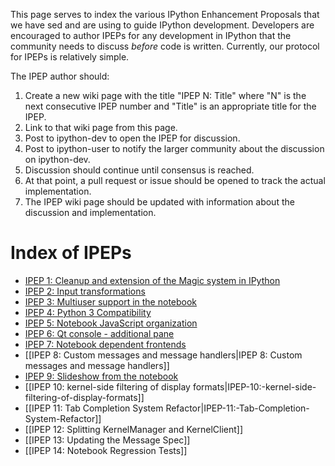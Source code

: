 This page serves to index the various IPython Enhancement Proposals that we have sed and are using to guide IPython development.  Developers are encouraged to author IPEPs for any development in IPython that the community needs to discuss *before* code is written.  Currently, our protocol for IPEPs is relatively simple.  

The IPEP author should:

1. Create a new wiki page with the title "IPEP N: Title" where "N" is the next consecutive IPEP number and "Title" is an appropriate title for the IPEP.
2. Link to that wiki page from this page.
3. Post to ipython-dev to open the IPEP for discussion.
4. Post to ipython-user to notify the larger community about the discussion on ipython-dev.
5. Discussion should continue until consensus is reached.
6. At that point, a pull request or issue should be opened to track the actual implementation.
7. The IPEP wiki page should be updated with information about the discussion and implementation.

# Index of IPEPs

* [IPEP 1: Cleanup and extension of the Magic system in IPython]( https://github.com/ipython/ipython/issues/1611)
* [IPEP 2: Input transformations](https://github.com/ipython/ipython/issues/2293)
* [IPEP 3: Multiuser support in the notebook](https://github.com/ipython/ipython/wiki/IPEP-3:-Multiuser-support-in-the-notebook)
* [IPEP 4: Python 3 Compatibility](https://github.com/ipython/ipython/wiki/IPEP-4:-Python-3-Compatibility)
* [IPEP 5: Notebook JavaScript organization](https://github.com/ipython/ipython/wiki/IPEP-5:-Notebook-JavaScript-organization)
* [IPEP 6: Qt console - additional pane](https://github.com/ipython/ipython/wiki/IPEP-6:-Qt-console---additional-pane)
* [IPEP 7: Notebook dependent frontends](https://github.com/ipython/ipython/wiki/IPEP-7:-Notebook-dependent-frontends)
* [[IPEP 8: Custom messages and message handlers|IPEP 8: Custom messages and message handlers]]
* [IPEP 9: Slideshow from the notebook](https://github.com/ipython/ipython/wiki/IPEP-9:-Slideshow-from-the-notebook)
* [[IPEP 10: kernel-side filtering of display formats|IPEP-10:-kernel-side-filtering-of-display-formats]]
* [[IPEP 11: Tab Completion System Refactor|IPEP-11:-Tab-Completion-System-Refactor]]
* [[IPEP 12: Splitting KernelManager and KernelClient]]
* [[IPEP 13: Updating the Message Spec]]
* [[IPEP 14: Notebook Regression Tests]]